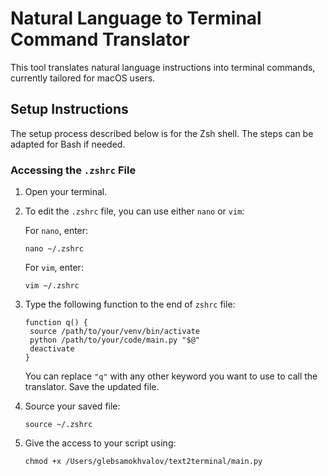 # Natural Language to Terminal Command Translator
This tool translates natural language instructions into terminal commands, currently tailored for macOS users.

## Setup Instructions
The setup process described below is for the Zsh shell. The steps can be adapted for Bash if needed.

### Accessing the `.zshrc` File
1. Open your terminal.
2. To edit the `.zshrc` file, you can use either `nano` or `vim`:

   For `nano`, enter:
   ```
   nano ~/.zshrc
   ```

   For `vim`, enter:
   ```
   vim ~/.zshrc
   ```
3. Type the following function to the end of `zshrc` file:
   ```
   function q() {
    source /path/to/your/venv/bin/activate
    python /path/to/your/code/main.py "$@"
    deactivate
   }
   ```
   You can replace `"q"` with any other keyword you want to use to call the translator. Save the updated file.
4. Source your saved file:
    ```
    source ~/.zshrc
    ```
6. Give the access to your script using:
   ```
   chmod +x /Users/glebsamokhvalov/text2terminal/main.py
   ```

   
